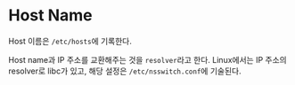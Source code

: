 # Host Name

Host 이름은 `/etc/hosts`에 기록한다.

Host name과 IP 주소를 교환해주는 것을 `resolver`라고 한다. Linux에서는 IP 주소의 resolver로 libc가 있고, 해당 설정은 `/etc/nsswitch.conf`에 기술된다.

